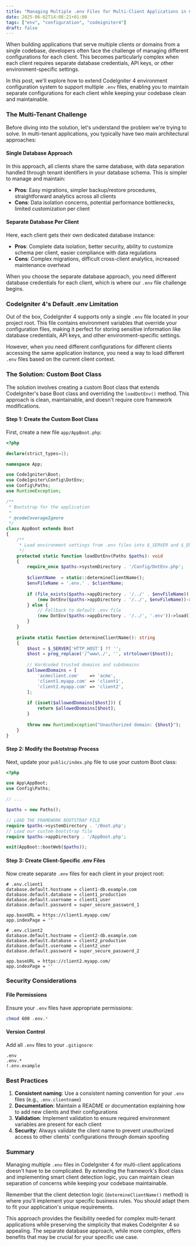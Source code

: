 ```yaml
---
title: "Managing Multiple .env Files for Multi-Client Applications in CodeIgniter 4"
date: 2025-06-02T14:08:21+01:00
tags: ["env", "configuration", "codeigniter4"]
draft: false
---
```


When building applications that serve multiple clients or domains from a single codebase, developers often face the challenge of managing different configurations for each client. This becomes particularly complex when each client requires separate database credentials, API keys, or other environment-specific settings. 

In this post, we'll explore how to extend CodeIgniter 4 environment configuration system to support multiple `.env` files, enabling you to maintain separate configurations for each client while keeping your codebase clean and maintainable.

### The Multi-Tenant Challenge

Before diving into the solution, let's understand the problem we're trying to solve. In multi-tenant applications, you typically have two main architectural approaches:

#### Single Database Approach

In this approach, all clients share the same database, with data separation handled through tenant identifiers in your database schema. This is simpler to manage and maintain:

- **Pros**: Easy migrations, simpler backup/restore procedures, straightforward analytics across all clients
- **Cons**: Data isolation concerns, potential performance bottlenecks, limited customization per client

#### Separate Database Per Client

Here, each client gets their own dedicated database instance:

- **Pros**: Complete data isolation, better security, ability to customize schema per client, easier compliance with data regulations
- **Cons**: Complex migrations, difficult cross-client analytics, increased maintenance overhead

When you choose the separate database approach, you need different database credentials for each client, which is where our `.env` file challenge begins.

### CodeIgniter 4's Default .env Limitation

Out of the box, CodeIgniter 4 supports only a single `.env` file located in your project root. This file contains environment variables that override your configuration files, making it perfect for storing sensitive information like database credentials, API keys, and other environment-specific settings.

However, when you need different configurations for different clients accessing the same application instance, you need a way to load different `.env` files based on the current client context.

### The Solution: Custom Boot Class

The solution involves creating a custom Boot class that extends CodeIgniter's base Boot class and overriding the `loadDotEnv()` method. This approach is clean, maintainable, and doesn't require core framework modifications.

#### Step 1: Create the Custom Boot Class

First, create a new file `app/AppBoot.php`:

```php
<?php

declare(strict_types=1);

namespace App;

use CodeIgniter\Boot;
use CodeIgniter\Config\DotEnv;
use Config\Paths;
use RuntimeException;

/**
 * Bootstrap for the application
 *
 * @codeCoverageIgnore
 */
class AppBoot extends Boot
{
    /**
     * Load environment settings from .env files into $_SERVER and $_ENV
     */
    protected static function loadDotEnv(Paths $paths): void
    {
        require_once $paths->systemDirectory . '/Config/DotEnv.php';
        
        $clientName  = static::determineClientName();
        $envFileName = '.env.' . $clientName;
        
        if (file_exists($paths->appDirectory . '/../' . $envFileName)) {
            (new DotEnv($paths->appDirectory . '/../', $envFileName))->load();
        } else {
            // Fallback to default .env file
            (new DotEnv($paths->appDirectory . '/../', '.env'))->load();
        }
    }
    
    private static function determineClientName(): string
    {
        $host = $_SERVER['HTTP_HOST'] ?? '';
        $host = preg_replace('/^www\./', '', strtolower($host));
    
        // Hardcoded trusted domains and subdomains
        $allowedDomains = [
            'acmeclient.com'    => 'acme',
            'client1.myapp.com' => 'client1',
            'client2.myapp.com' => 'client2',
        ];
    
        if (isset($allowedDomains[$host])) {
            return $allowedDomains[$host];
        }
    
        throw new RuntimeException("Unauthorized domain: {$host}");
    }
}
```

#### Step 2: Modify the Bootstrap Process

Next, update your `public/index.php` file to use your custom Boot class:

```php
<?php

use App\AppBoot;
use Config\Paths;

// ...

$paths = new Paths();

// LOAD THE FRAMEWORK BOOTSTRAP FILE
require $paths->systemDirectory . '/Boot.php';
// Load our custom bootstrap file
require $paths->appDirectory . '/AppBoot.php';

exit(AppBoot::bootWeb($paths));
```

#### Step 3: Create Client-Specific .env Files

Now create separate `.env` files for each client in your project root:

```dotenv
# .env.client1
database.default.hostname = client1-db.example.com
database.default.database = client1_production
database.default.username = client1_user
database.default.password = super_secure_password_1

app.baseURL = https://client1.myapp.com/
app.indexPage = ''

# .env.client2
database.default.hostname = client2-db.example.com
database.default.database = client2_production
database.default.username = client2_user
database.default.password = super_secure_password_2

app.baseURL = https://client2.myapp.com/
app.indexPage = ''
```

### Security Considerations

#### File Permissions

Ensure your `.env` files have appropriate permissions:

```bash
chmod 600 .env.*
```

#### Version Control

Add all `.env` files to your `.gitignore`:

```gitignore
.env
.env.*
!.env.example
```

### Best Practices

1. **Consistent naming**: Use a consistent naming convention for your `.env` files (e.g., `.env.clientname`)
2. **Documentation**: Maintain a README or documentation explaining how to add new clients and their configurations
3. **Validation**: Implement validation to ensure required environment variables are present for each client
4. **Security**: Always validate the client name to prevent unauthorized access to other clients' configurations through domain spoofing

### Summary

Managing multiple `.env` files in CodeIgniter 4 for multi-client applications doesn't have to be complicated. By extending the framework's Boot class and implementing smart client detection logic, you can maintain clean separation of concerns while keeping your codebase maintainable.

Remember that the client detection logic (`determineClientName()` method) is where you'll implement your specific business rules. You should adapt them to fit your application's unique requirements.

This approach provides the flexibility needed for complex multi-tenant applications while preserving the simplicity that makes CodeIgniter 4 so appealing. The separate database approach, while more complex, offers benefits that may be crucial for your specific use case.